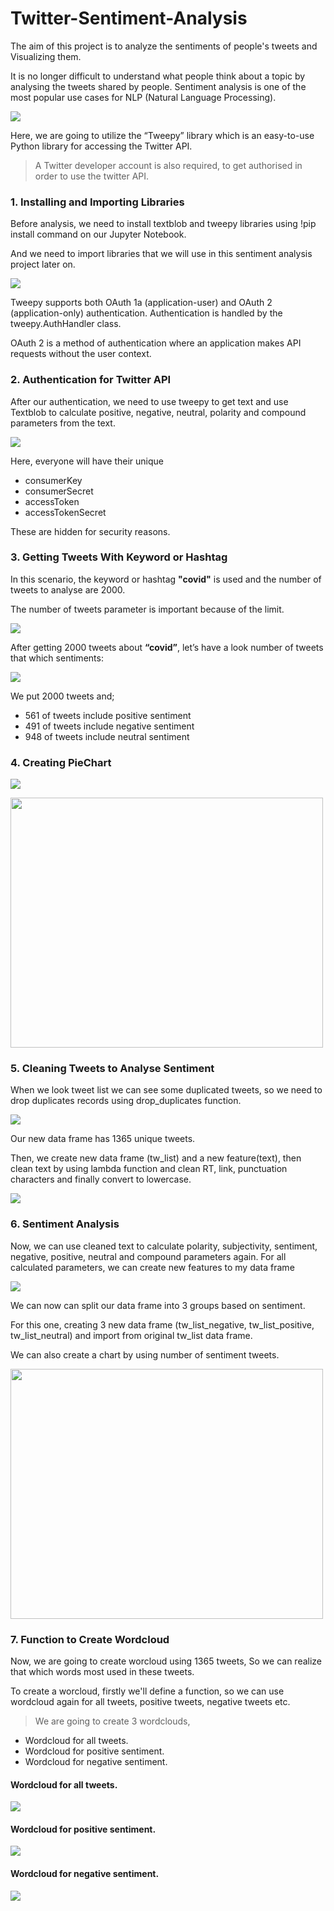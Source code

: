 # Twitter-Sentiment-Analysis
 The aim of this project is to analyze the sentiments of people's tweets and Visualizing them.

It is no longer difficult to understand what people think about a topic by analysing the tweets shared by people. 
Sentiment analysis is one of the most popular use cases for NLP (Natural Language Processing).

![](https://github.com/samyakmohelay/Twitter-Sentiment-Analysis/blob/main/assets/0.png)

Here, we are going to utilize the “Tweepy” library which is an easy-to-use Python library for accessing the Twitter API. 

> A Twitter developer account is also required, to get authorised in order to use the twitter API.
 
 ### 1. Installing and Importing Libraries
 Before analysis, we need to install textblob and tweepy libraries using !pip install command on our Jupyter Notebook.
 
And we need to import libraries that we will use in this sentiment analysis project later on.

![](https://github.com/samyakmohelay/Twitter-Sentiment-Analysis/blob/main/assets/1.png)

Tweepy supports both OAuth 1a (application-user) and OAuth 2 (application-only) authentication. Authentication is handled by the tweepy.AuthHandler class.

OAuth 2 is a method of authentication where an application makes API requests without the user context.

### 2. Authentication for Twitter API

After our authentication, we need to use tweepy to get text and use Textblob to calculate positive, negative, neutral, polarity and compound parameters from the text.

![](https://github.com/samyakmohelay/Twitter-Sentiment-Analysis/blob/main/assets/2.png)

Here, everyone will have their unique
- consumerKey
- consumerSecret
- accessToken
- accessTokenSecret

These are hidden for security reasons.

### 3. Getting Tweets With Keyword or Hashtag

In this scenario, the keyword or hashtag **"covid"** is used and the number of tweets to analyse are 2000.

The number of tweets parameter is important because of the limit.

![](https://github.com/samyakmohelay/Twitter-Sentiment-Analysis/blob/main/assets/3.png)

After getting 2000 tweets about **“covid”**, let’s have a look number of tweets that which sentiments:

![](https://github.com/samyakmohelay/Twitter-Sentiment-Analysis/blob/main/assets/4.png)

We put 2000 tweets and;

- 561 of tweets include positive sentiment
- 491 of tweets include negative sentiment
- 948 of tweets include neutral sentiment

### 4. Creating PieChart

![](https://github.com/samyakmohelay/Twitter-Sentiment-Analysis/blob/main/assets/5.png)

<img src="https://github.com/samyakmohelay/Twitter-Sentiment-Analysis/blob/main/assets/6.png" width="500" height="400">

### 5. Cleaning Tweets to Analyse Sentiment
When we look tweet list we can see some duplicated tweets, so we need to drop duplicates records using drop_duplicates function.

![](https://github.com/samyakmohelay/Twitter-Sentiment-Analysis/blob/main/assets/7.png)

Our new data frame has 1365 unique tweets.

Then, we create new data frame (tw_list) and a new feature(text), 
then clean text by using lambda function and clean RT, link, punctuation characters and finally convert to lowercase.

![](https://github.com/samyakmohelay/Twitter-Sentiment-Analysis/blob/main/assets/8.png)


### 6. Sentiment Analysis

Now, we can use cleaned text to calculate polarity, subjectivity, sentiment, negative, positive, neutral and compound parameters again. 
For all calculated parameters, we can create new features to my data frame

![](https://github.com/samyakmohelay/Twitter-Sentiment-Analysis/blob/main/assets/9.png)

We can now can split our data frame into 3 groups based on sentiment. 

For this one, creating 3 new data frame (tw_list_negative, tw_list_positive, tw_list_neutral) and import from original tw_list data frame.

We can also create a chart by using number of sentiment tweets.

<img src="https://github.com/samyakmohelay/Twitter-Sentiment-Analysis/blob/main/assets/10.png" width="500" height="400">

### 7. Function to Create Wordcloud

Now, we are going to create worcloud using 1365 tweets, So we can realize that which words most used in these tweets. 

To create a worcloud, firstly we'll define a function, 
so we can use wordcloud again for all tweets, positive tweets, negative tweets etc.

> We are going to create 3 wordclouds,
- Wordcloud for all tweets.
- Wordcloud for positive sentiment.
- Wordcloud for negative sentiment.

#### Wordcloud for all tweets.

![](https://github.com/samyakmohelay/Twitter-Sentiment-Analysis/blob/main/assets/11.png)

#### Wordcloud for positive sentiment.

![](https://github.com/samyakmohelay/Twitter-Sentiment-Analysis/blob/main/assets/12.png)

#### Wordcloud for negative sentiment.

![](https://github.com/samyakmohelay/Twitter-Sentiment-Analysis/blob/main/assets/13.png)
